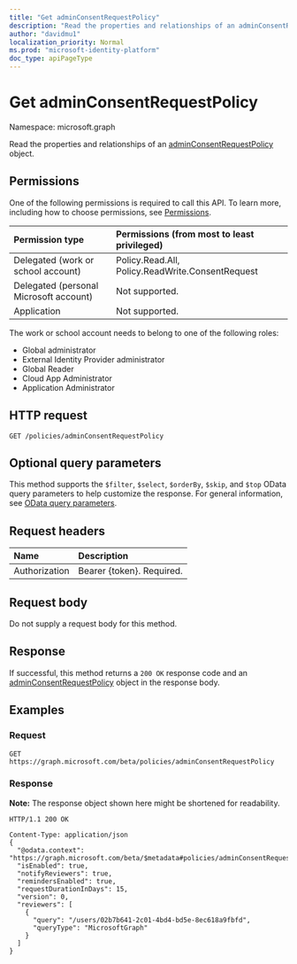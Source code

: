```yaml
---
title: "Get adminConsentRequestPolicy"
description: "Read the properties and relationships of an adminConsentRequestPolicy object."
author: "davidmu1"
localization_priority: Normal
ms.prod: "microsoft-identity-platform"
doc_type: apiPageType
---
```


# Get adminConsentRequestPolicy

Namespace: microsoft.graph

Read the properties and relationships of an [adminConsentRequestPolicy](../resources/adminconsentrequestpolicy.md) object.

## Permissions

One of the following permissions is required to call this API. To learn more, including how to choose permissions, see [Permissions](/graph/permissions-reference).

| Permission type | Permissions (from most to least privileged) |
|:---|:---|
| Delegated (work or school account) | Policy.Read.All, Policy.ReadWrite.ConsentRequest |
| Delegated (personal Microsoft account) | Not supported. |
| Application | Not supported. |

The work or school account needs to belong to one of the following roles:

- Global administrator
- External Identity Provider administrator
- Global Reader
- Cloud App Administrator
- Application Administrator

## HTTP request

<!-- {
  "blockType": "ignored"
}
-->
``` http
GET /policies/adminConsentRequestPolicy
```

## Optional query parameters

This method supports the `$filter`, `$select`, `$orderBy`, `$skip`, and `$top` OData query parameters to help customize the response. For general information, see [OData query parameters](/graph/query-parameters).

## Request headers

| Name | Description |
|:---|:---|
| Authorization | Bearer {token}. Required. |

## Request body

Do not supply a request body for this method.

## Response

If successful, this method returns a `200 OK` response code and an [adminConsentRequestPolicy](../resources/adminconsentrequestpolicy.md) object in the response body.

## Examples

### Request
<!-- {
  "blockType": "request",
  "name": "get_adminconsentrequestpolicy"
}
-->
``` http
GET https://graph.microsoft.com/beta/policies/adminConsentRequestPolicy
```


### Response
**Note:** The response object shown here might be shortened for readability.
<!-- {
  "blockType": "response",
  "truncated": true,
  "@odata.type": "microsoft.graph.adminConsentRequestPolicy"
}
-->
``` http
HTTP/1.1 200 OK

Content-Type: application/json
{
  "@odata.context": "https://graph.microsoft.com/beta/$metadata#policies/adminConsentRequestPolicy/$entity",
  "isEnabled": true,
  "notifyReviewers": true,
  "remindersEnabled": true,
  "requestDurationInDays": 15,
  "version": 0,
  "reviewers": [
    {
      "query": "/users/02b7b641-2c01-4bd4-bd5e-8ec618a9fbfd",
      "queryType": "MicrosoftGraph"
    }
  ]
}
```
